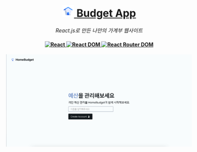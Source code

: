 <h1 align="center">
    <a href="https://react-router-budget-seven.vercel.app">
    <img src="./src/assets/home.png">
    <span>Budget App</span>
    </a>
</h1>

<p align="center">
  <i align="center">React.js로 만든 나만의 가계부 웹사이트</i>
</p>

<h4 align="center">
    <a href="https://reactjs.org/" target="_blank">
        <img src="https://img.shields.io/badge/react-%5E18.2.0-blue" alt="React">
    </a>
    <a href="https://reactjs.org/" target="_blank">
        <img src="https://img.shields.io/badge/react--dom-%5E18.2.0-blue" alt="React DOM">
    </a>
    <a href="https://reactrouter.com/" target="_blank">
        <img src="https://img.shields.io/badge/react--router--dom-6.8-blue" alt="React Router DOM">
    </a>
</h4>

<img src="./src/readmeImg/HomeImg.png"/>
